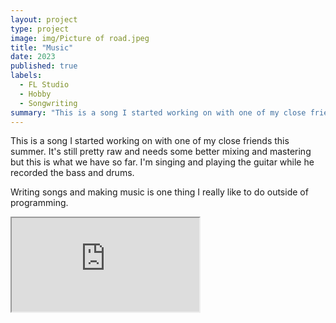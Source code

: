 ```yaml
---
layout: project
type: project
image: img/Picture of road.jpeg
title: "Music"
date: 2023
published: true
labels:
  - FL Studio
  - Hobby
  - Songwriting
summary: "This is a song I started working on with one of my close friends this summer. It's still pretty raw and needs some better mixing and mastering but this is what we have so far. I'm singing and playing the guitar while he recorded the bass and drums."
---
```


This is a song I started working on with one of my close friends this summer. It's still pretty raw and needs some better mixing and mastering but this is what we have so far. I'm singing and playing the guitar while he recorded the bass and drums.

Writing songs and making music is one thing I really like to do outside of programming. 

<div class="ratio ratio-4x3 my-4">
  <iframe src="https://www.youtube.com/embed/NrLFIpm0wps" 
          title="Overview of Hackystat" 
          allowfullscreen>
  </iframe>
</div>
